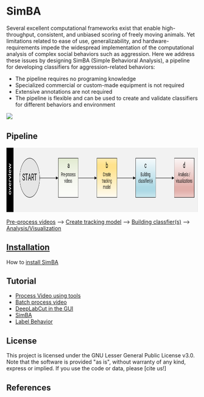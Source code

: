 # SimBA

Several excellent computational frameworks exist that enable high-throughput, consistent, and unbiased scoring of freely moving animals. Yet limitations related to ease of use, generalizability, and hardware-requirements impede the widespread implementation of the computational analysis of complex social behaviors such as aggression. Here we address these issues by designing SimBA (Simple Behavioral Analysis), a pipeline for developing classifiers for aggression-related behaviors:  
- The pipeline requires no programing knowledge 
- Specialized commercial or custom-made equipment is not required
- Extensive annotations are not required
- The pipeline is flexible and can be used to create and validate classifiers for different behaviors and environment 


![](https://github.com/sgoldenlab/tkinter_test/blob/master/images/4videos.gif)

## Pipeline

<img src="/images/overallflow.PNG" width="989" height="169" />

[Pre-process videos](docs/tutorial_process_videos.md) --> [Create tracking model](docs/Tutorial_DLC.md) --> [Building classfier(s)](docs/tutorial.md) --> [Analysis/Visualization]()

## [Installation](docs/Installation.md) 

How to [install SimBA](docs/installation.md)

## Tutorial

- [Process Video using tools](docs/Tutorial_tools.md)
- [Batch process video](docs/tutorial_process_videos.md)
- [DeepLabCut in the GUI](docs/Tutorial_DLC.md)
- [SimBA](docs/tutorial.md)
- [Label Behavior](docs/labelling_aggression_tutorial.md)

## License
This project is licensed under the GNU Lesser General Public License v3.0. Note that the software is provided "as is", without warranty of any kind, express or implied. If you use the code or data, please [cite us!]

## References


